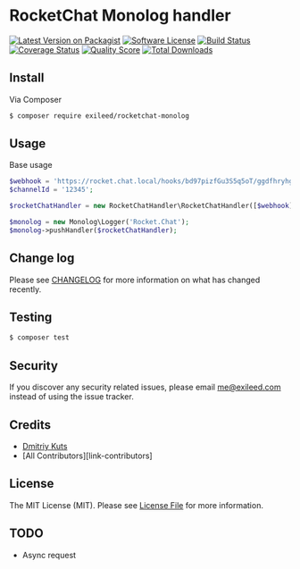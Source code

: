 # RocketChat Monolog handler

[![Latest Version on Packagist][ico-version]][link-packagist]
[![Software License][ico-license]](LICENSE.md)
[![Build Status][ico-github-actions]][link-github-actions]
[![Coverage Status][ico-scrutinizer]][link-scrutinizer]
[![Quality Score][ico-code-quality]][link-code-quality]
[![Total Downloads][ico-downloads]][link-downloads]

## Install

Via Composer

``` bash
$ composer require exileed/rocketchat-monolog
```

## Usage

Base usage
``` php
$webhook = 'https://rocket.chat.local/hooks/bd97pizfGu3S5q5oT/ggdfhryhge';
$channelId = '12345';

$rocketChatHandler = new RocketChatHandler\RocketChatHandler([$webhook], $channelId);

$monolog = new Monolog\Logger('Rocket.Chat');
$monolog->pushHandler($rocketChatHandler);
```

## Change log

Please see [CHANGELOG](CHANGELOG.md) for more information on what has changed recently.

## Testing

``` bash
$ composer test
```

## Security

If you discover any security related issues, please email me@exileed.com instead of using the issue tracker.

## Credits

- [Dmitriy Kuts][link-author]
- [All Contributors][link-contributors]

## License

The MIT License (MIT). Please see [License File](LICENSE.md) for more information.


## TODO
* Async request

[ico-version]: https://img.shields.io/packagist/v/exileed/rocketchat-monolog.svg?style=flat-square
[ico-license]: https://img.shields.io/badge/license-MIT-brightgreen.svg?style=flat-square
[ico-github-actions]: https://img.shields.io/github/workflow/status/exileed/rocketchat-monolog/test
[ico-scrutinizer]: https://img.shields.io/scrutinizer/coverage/g/exileed/rocketchat-monolog.svg?style=flat-square
[ico-code-quality]: https://img.shields.io/scrutinizer/g/exileed/rocketchat-monolog.svg?style=flat-square
[ico-downloads]: https://img.shields.io/packagist/dt/exileed/rocketchat-monolog.svg?style=flat-square

[link-packagist]: https://packagist.org/packages/exileed/rocketchat-monolog
[link-github-actions]: https://github.com/exileed/rocketchat-monolog/build
[link-scrutinizer]: https://scrutinizer-ci.com/g/exileed/rocketchat-monolog/code-structure
[link-code-quality]: https://scrutinizer-ci.com/g/exileed/rocketchat-monolog
[link-downloads]: https://packagist.org/packages/exileed/rocketchat-monolog
[link-author]: https://github.com/exileed
